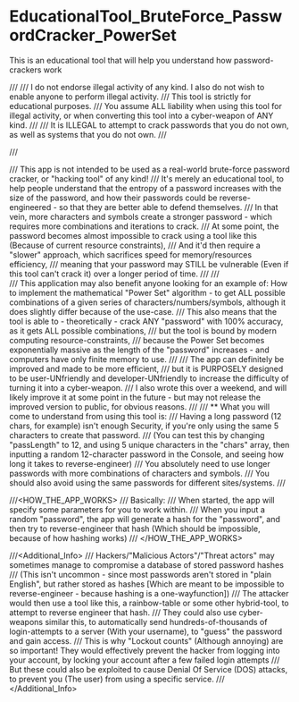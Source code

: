 # EducationalTool_BruteForce_PasswordCracker_PowerSet
This is an educational tool that will help you understand how password-crackers work

/// <WARNING>
    /// I do not endorse illegal activity of any kind. I also do not wish to enable anyone to perform illegal activity. 
    ///     This tool is strictly for educational purposes. 
    ///         You assume ALL liability when using this tool for illegal activity, or when converting this tool into a cyber-weapon of ANY kind.
    /// 
    /// It is ILLEGAL to attempt to crack passwords that you do not own, as well as systems that you do not own.
/// </WARNING>

/// <SUMMARY>
    /// This app is not intended to be used as a real-world brute-force password cracker, or "hacking tool" of any kind!
    /// It's merely an educational tool, to help people understand that the entropy of a password increases with the size of the password, and how their passwords could be reverse-engineered - so that they are better able to defend themselves.
    /// In that vein, more characters and symbols create a stronger password - which requires more combinations and iterations to crack.
    ///     At some point, the password becomes almost impossible to crack using a tool like this (Because of current resource constraints), 
    ///         And it'd then require a "slower" approach, which sacrifices speed for memory/resources efficiency,
    ///             meaning that your password may STILL be vulnerable (Even if this tool can't crack it) over a longer period of time.
    ///
    ///                 
    /// This application may also benefit anyone looking for an example of: How to implement the mathematical "Power Set" algorithm - to get ALL possible combinations of a given series of characters/numbers/symbols, although it does slightly differ because of the use-case.
    ///     This also means that the tool is able to - theoretically - crack ANY "password" with 100% accuracy, as it gets ALL possible combinations, 
    ///         but the tool is bound by modern computing resource-constraints, 
    ///             because the Power Set becomes exponentially massive as the length of the "password" increases - and computers have only finite memory to use.
    /// 
    ///     The app can definitely be improved and made to be more efficient, 
    ///         but it is PURPOSELY designed to be user-UNfriendly and developer-UNfriendly to increase the difficulty of turning it into a cyber-weapon.
    ///             I also wrote this over a weekend, and will likely improve it at some point in the future - but may not release the improved version to public, for obvious reasons.
    ///
    ///    ** What you will come to understand from using this tool is:
    ///        Having a long password (12 chars, for example) isn't enough Security, if you're only using the same 5 characters to create that password.
    ///          (You can test this by changing "passLength" to 12, and using 5 unique characters in the "chars" array, then inputting a random 12-character password in the Console, and seeing how long it takes to reverse-engineer)
    ///            You absolutely need to use longer passwords with more combinations of characters and symbols.
    ///                 You should also avoid using the same passwords for different sites/systems.
/// </SUMMARY>

///<HOW_THE_APP_WORKS>
    /// Basically:
    ///     When started, the app will specify some parameters for you to work within.
    ///     When you input a random "password", the app will generate a hash for the "password", and then try to reverse-engineer that hash (Which should be impossible, because of how hashing works)
/// </HOW_THE_APP_WORKS>

///<Additional_Info>
    /// Hackers/"Malicious Actors"/"Threat actors" may sometimes manage to compromise a database of stored password hashes
    ///     (This isn't uncommon - since most passwords aren't stored in "plain English", but rather stored as hashes [Which are meant to be impossible to reverse-engineer - because hashing is a one-wayfunction])
    ///     The attacker would then use a tool like this, a rainbow-table or some other hybrid-tool, to attempt to reverse engineer that hash.
    ///     They could also use cyber-weapons similar this, to automatically send hundreds-of-thousands of login-attempts to a server (With your username), to "guess" the password and gain access.
    ///         This is why "Lockout counts" (Although annoying) are so important! They would effectively prevent the hacker from logging into your account, by locking your account after a few failed login attempts
    ///             But these could also be exploited to cause Denial Of Service (DOS) attacks, to prevent you (The user) from using a specific service.
/// </Additional_Info>
